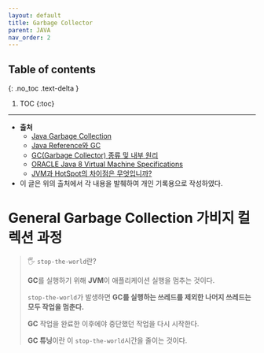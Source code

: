 ```yaml
---
layout: default
title: Garbage Collector
parent: JAVA
nav_order: 2
---
```

## Table of contents
{: .no_toc .text-delta }

1. TOC
{:toc}
---

- **출처**
  - [Java Garbage Collection](https://d2.naver.com/helloworld/1329)
  - [Java Reference와 GC](https://d2.naver.com/helloworld/329631)
  - [GC(Garbage Collector) 종류 및 내부 원리](https://dongwooklee96.github.io/post/2021/04/04/gcgarbage-collector-%EC%A2%85%EB%A5%98-%EB%B0%8F-%EB%82%B4%EB%B6%80-%EC%9B%90%EB%A6%AC.html)
  - [ORACLE Java 8 Virtual Machine Specifications](https://docs.oracle.com/javase/specs/jvms/se8/html/index.html)
  - [JVM과 HotSpot의 차이점은 무엇입니까?](http://daplus.net/java-jvm%EA%B3%BC-hotspot%EC%9D%98-%EC%B0%A8%EC%9D%B4%EC%A0%90%EC%9D%80-%EB%AC%B4%EC%97%87%EC%9E%85%EB%8B%88%EA%B9%8C/)
- 이 글은 위의 출처에서 각 내용을 발췌하여 개인 기록용으로 작성하였다.


# **General Garbage Collection 가비지 컬렉션 과정**

> 🖐 `stop-the-world`란?
> 
> **GC**를 실행하기 위해 **JVM**이 애플리케이션 실행을 멈추는 것이다.
> 
> `stop-the-world`가 발생하면 **GC를 실행하는 쓰레드를 제외한 나머지 쓰레드는 모두 작업을 멈춘다.**
> 
> **GC** 작업을 완료한 이후에야 중단했던 작업을 다시 시작한다.
> 
> **GC 튜닝**이란 이 `stop-the-world`시간을 줄이는 것이다.

